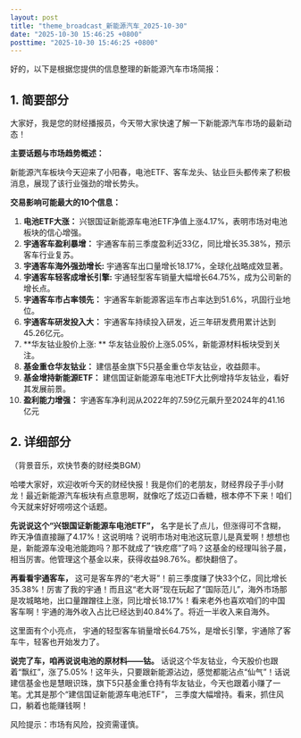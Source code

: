 ```yaml
---
layout: post
title: "theme_broadcast_新能源汽车_2025-10-30"
date: "2025-10-30 15:46:25 +0800"
posttime: "2025-10-30 15:46:25 +0800"
---
```


好的，以下是根据您提供的信息整理的新能源汽车市场简报：

## 1. 简要部分

大家好，我是您的财经播报员，今天带大家快速了解一下新能源汽车市场的最新动态！

**主要话题与市场趋势概述：**

新能源汽车板块今天迎来了小阳春，电池ETF、客车龙头、钴业巨头都传来了积极消息，展现了该行业强劲的增长势头。

**交易影响可能最大的10个信息：**

1.  **电池ETF大涨：** 兴银国证新能源车电池ETF净值上涨4.17%，表明市场对电池板块的信心增强。
2.  **宇通客车盈利暴增：** 宇通客车前三季度盈利近33亿，同比增长35.38%，预示客车行业复苏。
3.  **宇通客车海外强劲增长:** 宇通客车出口量增长18.17%，全球化战略成效显著。
4.  **宇通客车轻客成增长引擎:** 宇通轻型客车销量大幅增长64.75%，成为公司新的增长点。
5.  **宇通客车市占率领先：** 宇通客车新能源客运车市占率达到51.6%，巩固行业地位。
6.  **宇通客车研发投入大：** 宇通客车持续投入研发，近三年研发费用累计达到45.26亿元。
7.  **华友钴业股价上涨: ** 华友钴业股价上涨5.05%，新能源材料板块受到关注。
8.  **基金重仓华友钴业：** 建信基金旗下5只基金重仓华友钴业，收益颇丰。
9.  **基金增持新能源ETF：** 建信国证新能源车电池ETF大比例增持华友钴业，看好其发展前景。
10. **盈利能力增强：** 宇通客车净利润从2022年的7.59亿元飙升至2024年的41.16亿元

## 2. 详细部分

（背景音乐，欢快节奏的财经类BGM）

哈喽大家好，欢迎收听今天的财经快报！我是你们的老朋友，财经界段子手小财龙！最近新能源汽车板块有点意思啊，就像吃了炫迈口香糖，根本停不下来！咱们今天就来好好唠唠这个话题。

**先说说这个“兴银国证新能源车电池ETF”，** 名字是长了点儿，但涨得可不含糊，昨天净值直接蹦了4.17%！这说明啥？说明市场对电池这玩意儿是真爱啊！想想也是，新能源车没电池能跑吗？那不就成了“铁疙瘩”了吗？这基金的经理叫翁子晨，相当厉害。他管理这个基金以来，获得收益98.76%。都快翻倍了。

**再看看宇通客车，** 这可是客车界的“老大哥”！前三季度赚了快33个亿，同比增长35.38%！厉害了我的宇通！而且这“老大哥”现在玩起了“国际范儿”，海外市场那是攻城略地，出口量蹭蹭往上涨，同比增长18.17%！看来老外也喜欢咱们的中国客车啊！宇通的海外收入占比已经达到40.84%了。将近一半收入来自海外。

这里面有个小亮点， 宇通的轻型客车销量增长64.75%，是增长引擎，宇通除了客车牛，轻客也开始发力了。

**说完了车，咱再说说电池的原材料——钴。** 话说这个华友钴业，今天股价也跟着“飘红”，涨了5.05%！这年头，只要跟新能源沾边，感觉都能沾点“仙气”！话说建信基金也是慧眼识珠，旗下5只基金重仓持有华友钴业，今天也跟着小赚了一笔。尤其是那个“建信国证新能源车电池ETF”， 三季度大幅增持。看来，抓住风口，躺着也能赚钱啊！

风险提示：市场有风险，投资需谨慎。